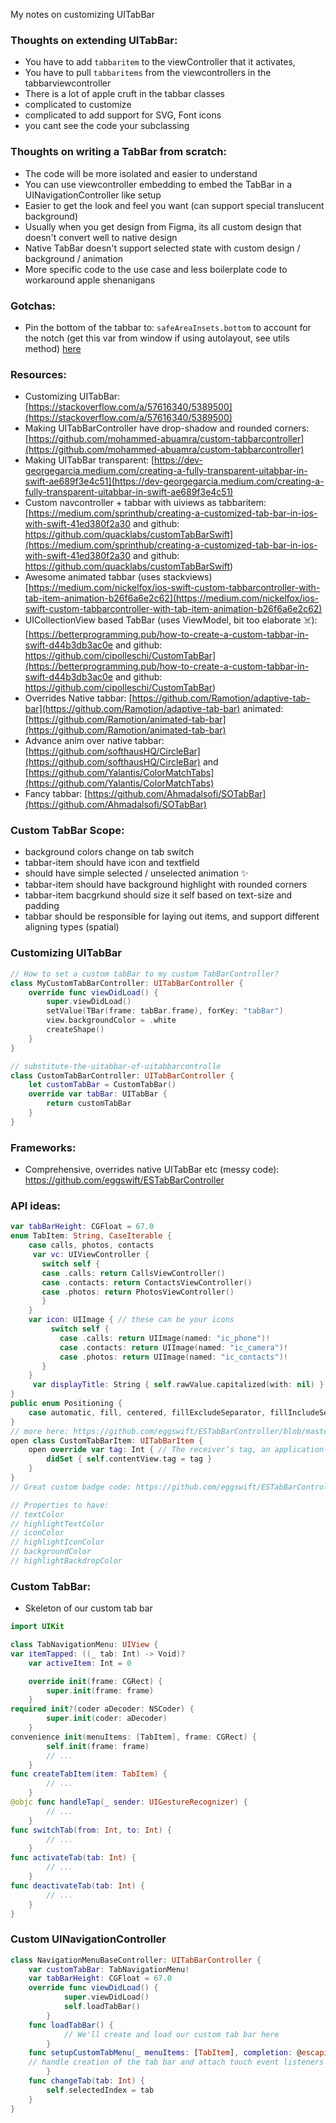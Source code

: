 My notes on customizing UITabBar<!--more-->

### Thoughts on extending UITabBar:
- You have to add `tabbaritem` to the viewController that it activates,
- You have to pull `tabbaritems` from the viewcontrollers in the tabbarviewcontroller
- There is a lot of apple cruft in the tabbar classes
- complicated to customize
- complicated to add support for SVG, Font icons
- you cant see the code your subclassing

### Thoughts on writing a TabBar from scratch:
- The code will be more isolated and easier to understand
- You can use viewcontroller embedding to embed the TabBar in a UINavigationController like setup
- Easier to get the look and feel you want (can support special translucent background)
- Usually when you get design from Figma, its all custom design that doesn't convert well to native design
- Native TabBar doesn't support selected state with custom design / background / animation
- More specific code to the use case and less boilerplate code to workaround apple shenanigans

### Gotchas:
- Pin the bottom of the tabbar to: `safeAreaInsets.bottom` to account for the notch (get this var from window if using autolayout, see utils method) [here](https://stackoverflow.com/questions/46829840/get-safe-area-inset-top-and-bottom-heights)

### Resources:
- Customizing UITabBar: [https://stackoverflow.com/a/57616340/5389500](https://stackoverflow.com/a/57616340/5389500)
- Making UITabBarController have drop-shadow and rounded corners: [https://github.com/mohammed-abuamra/custom-tabbarcontroller](https://github.com/mohammed-abuamra/custom-tabbarcontroller)
- Making UITabBar transparent: [https://dev-georgegarcia.medium.com/creating-a-fully-transparent-uitabbar-in-swift-ae689f3e4c51](https://dev-georgegarcia.medium.com/creating-a-fully-transparent-uitabbar-in-swift-ae689f3e4c51)
- Custom navcontroller + tabbar with uiviews as tabbaritem: [https://medium.com/sprinthub/creating-a-customized-tab-bar-in-ios-with-swift-41ed380f2a30 and github: https://github.com/quacklabs/customTabBarSwift](https://medium.com/sprinthub/creating-a-customized-tab-bar-in-ios-with-swift-41ed380f2a30 and github: https://github.com/quacklabs/customTabBarSwift)
- Awesome animated tabbar (uses stackviews) [https://medium.com/nickelfox/ios-swift-custom-tabbarcontroller-with-tab-item-animation-b26f6a6e2c62](https://medium.com/nickelfox/ios-swift-custom-tabbarcontroller-with-tab-item-animation-b26f6a6e2c62)
- UICollectionView based TabBar (uses ViewModel, bit too elaborate ☠️): [https://betterprogramming.pub/how-to-create-a-custom-tabbar-in-swift-d44b3db3ac0e and github: https://github.com/cipolleschi/CustomTabBar](https://betterprogramming.pub/how-to-create-a-custom-tabbar-in-swift-d44b3db3ac0e and github: https://github.com/cipolleschi/CustomTabBar)
- Overrides Native tabbar: [https://github.com/Ramotion/adaptive-tab-bar](https://github.com/Ramotion/adaptive-tab-bar) animated: [https://github.com/Ramotion/animated-tab-bar](https://github.com/Ramotion/animated-tab-bar)
- Advance anim over native tabbar: [https://github.com/softhausHQ/CircleBar](https://github.com/softhausHQ/CircleBar) and [https://github.com/Yalantis/ColorMatchTabs](https://github.com/Yalantis/ColorMatchTabs)
- Fancy tabbar: [https://github.com/Ahmadalsofi/SOTabBar](https://github.com/Ahmadalsofi/SOTabBar) 

### Custom TabBar Scope:
- background colors change on tab switch
- tabbar-item should have icon and textfield
- should have simple selected / unselected animation ✨
- tabbar-item should have background highlight with rounded corners
- tabbar-item bacgrkund should size it self based on text-size and padding
- tabbar should be responsible for laying out items, and support different aligning types (spatial)

### Customizing UITabBar
```swift
// How to set a custom tabBar to my custom TabBarController?
class MyCustomTabBarController: UITabBarController {
	override func viewDidLoad() {
        super.viewDidLoad()
        setValue(TBar(frame: tabBar.frame), forKey: "tabBar")
        view.backgroundColor = .white
        createShape()
    }
}
```

```swift
// substitute-the-uitabbar-of-uitabbarcontrolle
class CustomTabBarController: UITabBarController {
    let customTabBar = CustomTabBar()
    override var tabBar: UITabBar {
        return customTabBar
    }
}
```

### Frameworks:
- Comprehensive, overrides native UITabBar etc (messy code): https://github.com/eggswift/ESTabBarController


### API ideas:
```swift
var tabBarHeight: CGFloat = 67.0
enum TabItem: String, CaseIterable {
	case calls, photos, contacts
	 var vc: UIViewController {
	   switch self {
	   case .calls: return CallsViewController()
	   case .contacts: return ContactsViewController()
	   case .photos: return PhotosViewController()
	   }
	}
    var icon: UIImage { // these can be your icons
		 switch self {
		   case .calls: return UIImage(named: "ic_phone")!
		   case .contacts: return UIImage(named: "ic_camera")!
		   case .photos: return UIImage(named: "ic_contacts")!
	   }
    }
	 var displayTitle: String { self.rawValue.capitalized(with: nil) }
}
public enum Positioning {
    case automatic, fill, centered, fillExcludeSeparator, fillIncludeSeparator
}
// more here: https://github.com/eggswift/ESTabBarController/blob/master/Sources/ESTabBarItem.swift
open class CustomTabBarItem: UITabBarItem {
    open override var tag: Int { // The receiver’s tag, an application-supplied integer that you can use to identify bar item objects in your application. default is `0`
        didSet { self.contentView.tag = tag }
    }
}
// Great custom badge code: https://github.com/eggswift/ESTabBarController/blob/master/Sources/ESTabBarItemBadgeView.swift

// Properties to have:
// textColor
// highlightTextColor
// iconColor
// highlightIconColor
// backgroundColor
// highlightBackdropColor
```

### Custom TabBar:
- Skeleton of our custom tab bar
```swift
import UIKit

class TabNavigationMenu: UIView {
var itemTapped: ((_ tab: Int) -> Void)?
    var activeItem: Int = 0

    override init(frame: CGRect) {
        super.init(frame: frame)
    }
required init?(coder aDecoder: NSCoder) {
        super.init(coder: aDecoder)
    }
convenience init(menuItems: [TabItem], frame: CGRect) {
        self.init(frame: frame)
        // ...
    }
func createTabItem(item: TabItem) {
        // ...
    }
@objc func handleTap(_ sender: UIGestureRecognizer) {
        // ...
    }
func switchTab(from: Int, to: Int) {
        // ...    
    }
func activateTab(tab: Int) {
        // ...
    }
func deactivateTab(tab: Int) {
        // ...
    }
}
```
### Custom UINavigationController
```swift
class NavigationMenuBaseController: UITabBarController {
    var customTabBar: TabNavigationMenu!
    var tabBarHeight: CGFloat = 67.0
	override func viewDidLoad() {
	        super.viewDidLoad()
	        self.loadTabBar()
	    }
	func loadTabBar() {
	        // We'll create and load our custom tab bar here
	    }
	func setupCustomTabMenu(_ menuItems: [TabItem], completion: @escaping ([UIViewController]) -> Void) {
	// handle creation of the tab bar and attach touch event listeners
	    }
	func changeTab(tab: Int) {
        self.selectedIndex = tab
    }
}
```
